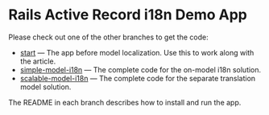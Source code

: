 # Rails Active Record i18n Demo App

Please check out one of the other branches to get the code:

- [start](https://github.com/PhraseApp-Blog/rails-i18n-active-record-2021/tree/start) — The app before model localization. Use this to work along with the article.
- [simple-model-i18n](https://github.com/PhraseApp-Blog/rails-i18n-active-record-2021/tree/simple-model-i18n) — The complete code for the on-model i18n solution.
- [scalable-model-i18n](https://github.com/PhraseApp-Blog/rails-i18n-active-record-2021/tree/scalable-model-i18n) — The complete code for the separate translation model solution.

The README in each branch describes how to install and run the app.